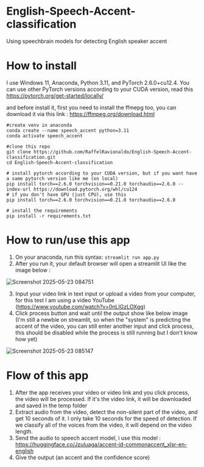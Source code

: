 # English-Speech-Accent-classification
Using speechbrain models for detecting English speaker accent

# How to install
I use Windows 11, Anaconda, Python 3.11, and PyTorch 2.6.0+cu12.4. You can use other PyTorch versions according to your CUDA version, read this https://pytorch.org/get-started/locally/

and before install it, first you need to install the ffmepg too, you can download it via this link : https://ffmpeg.org/download.html

```
#create venv in anaconda
conda create --name speech_accent python=3.11
conda activate speech_accent

#clone this repo
git clone https://github.com/RaffelRavionaldo/English-Speech-Accent-classification.git
cd English-Speech-Accent-classification

# install pytorch according to your CUDA version, but if you want have a same pytorch version like me (on local)
pip install torch==2.6.0 torchvision==0.21.0 torchaudio==2.6.0 --index-url https://download.pytorch.org/whl/cu124
# if you don't have GPU (just CPU), use this
pip install torch==2.6.0 torchvision==0.21.0 torchaudio==2.6.0

# install the requirements
pip install -r requirements.txt
```

# How to run/use this app

1. On your anaconda, run this syntax: `streamlit run app.py`
2. After you run it, your default browser will open a streamlit UI like the image below :

![Screenshot 2025-05-23 084751](https://github.com/user-attachments/assets/586dfaef-662c-40b7-acce-4a023e9ccfc6)

3. Input your video link in text input or upload a video from your computer, for this test I am using a video YouTube (https://www.youtube.com/watch?v=0nLIGzLOXgg)
4. Click process button and wait until the output show like below image (I'm still a newbie on streamlit, so when the "system" is predicting the accent of the video, you can still enter another input and click process, this should be disabled while the process is still running but I don't know how yet)

![Screenshot 2025-05-23 085147](https://github.com/user-attachments/assets/8e85514b-56ed-4012-aefc-404c1f3d6313)

# Flow of this app
1. After the app receives your video or video link and you click process, the video will be processed. If it's the video link, it will be downloaded and saved in the temp folder
2. Extract audio from the video, detect the non-silent part of the video, and get 10 seconds of it. I only take 10 seconds for the speed of detection. If we classify all of the voices from the video, it will depend on the video length.
3. Send the audio to speech accent model, i use this model : https://huggingface.co/Jzuluaga/accent-id-commonaccent_xlsr-en-english
4. Give the output (an accent and the confidence score)
